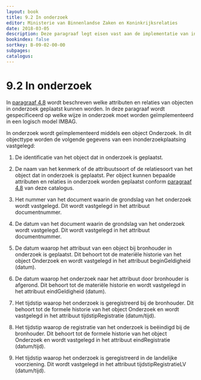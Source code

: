 ```yaml
---
layout: book
title: 9.2 In onderzoek
editor: Ministerie van Binnenlandse Zaken en Koninkrijksrelaties
date: 2018-03-05
description: Deze paragraaf legt eisen vast aan de implementatie van in onderzoek om de consistentie van deze gegevens in de hele BAG-keten te borgen.
bookindex: false
sortkey: B-09-02-00-00
subpages:
catalogus:
---
```


# 9.2 In onderzoek

In [paragraaf 4.8](#48-aanwijzingen-van-mogelijke-onjuistheden-in-de-registratie-van-objecten) wordt beschreven welke attributen en relaties van objecten in onderzoek geplaatst kunnen worden. In deze paragraaf wordt gespecificeerd op welke wijze in onderzoek moet worden geïmplementeerd in een logisch model IMBAG.

In onderzoek wordt geïmplementeerd middels een object Onderzoek. In dit objecttype worden de volgende gegevens van een inonderzoekplaatsing vastgelegd:

1. De identificatie van het object dat in onderzoek is geplaatst.

2. De naam van het kenmerk of de attribuutsoort of de relatiesoort van het object dat in onderzoek is geplaatst. Per object kunnen bepaalde attributen en relaties in onderzoek worden geplaatst conform [paragraaf 4.8](#48-aanwijzingen-van-mogelijke-onjuistheden-in-de-registratie-van-objecten) van deze catalogus.

3. Het nummer van het document waarin de grondslag van het onderzoek wordt vastgelegd. Dit wordt vastgelegd in het attribuut documentnummer.

4. De datum van het document waarin de grondslag van het onderzoek wordt vastgelegd. Dit wordt vastgelegd in het attribuut documentnummer.

5. De datum waarop het attribuut van een object bij bronhouder in onderzoek is geplaatst. Dit behoort tot de materiële historie van het object Onderzoek en wordt vastgelegd in het attribuut beginGeldigheid (datum).

6. De datum waarop het onderzoek naar het attribuut door bronhouder is afgerond. Dit behoort tot de materiële historie en wordt vastgelegd in het attribuut eindGeldigheid (datum).

7. Het tijdstip waarop het onderzoek is geregistreerd bij de bronhouder. Dit behoort tot de formele historie van het object Onderzoek en wordt vastgelegd in het attribuut tijdstipRegistratie (datum/tijd).

8. Het tijdstip waarop de registratie van het onderzoek is beëindigd bij de bronhouder. Dit behoort tot de formele historie van het object Onderzoek en wordt vastgelegd in het attribuut eindRegistratie (datum/tijd).

9. Het tijdstip waarop het onderzoek is geregistreerd in de landelijke voorziening. Dit wordt vastgelegd in het attribuut tijdstipRegistratieLV (datum/tijd).
